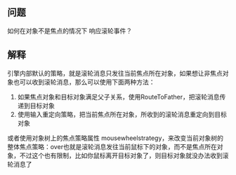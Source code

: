 ## 问题
如何在对象不是焦点的情况下 响应滚轮事件？

## 解释
引擎内部默认的策略，就是滚轮消息只发往当前焦点所在对象，如果想让非焦点对象也可以收到滚轮消息，那么可以使用下面两种方法：

1. 如果焦点对象和目标对象满足父子关系，使用RouteToFather，把滚轮消息传递到目标对象
2. 使用输入重定向策略，把当前焦点所在对象，所收到的滚轮消息重定向到目标对象

或者使用对象树上的焦点策略属性 mousewheelstrategy，来改变当前对象树的整体焦点策略：<mousewheelstrategy>over</mousewheelstrategy>也就是滚轮消息发往当前鼠标下的对象，而不是焦点所在对象，不过这个也有限制，比如你鼠标离开目标对象了，则目标对象就没办法收到滚轮消息了